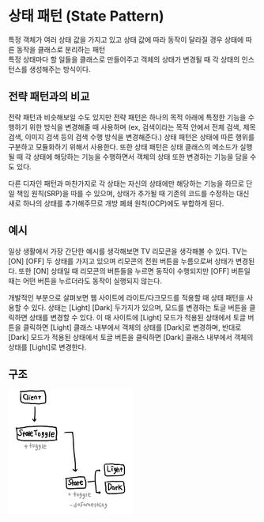# 상태 패턴 (State Pattern)
특정 객체가 여러 상태 값을 가지고 있고 상태 값에 따라 동작이 달라질 경우 상태에 따른 동작을 클래스로 분리하는 패턴    
특정 상태마다 할 일들을 클래스로 만들어주고 객체의 상태가 변경될 때 각 상태의 인스턴스를 생성해주는 방식이다.

## 전략 패턴과의 비교
전략 패턴과 비슷해보일 수도 있지만 전략 패턴은 하나의 목적 아래에 특정한 기능을 수행하기 위한 방식을 변경해줄 때 사용하며 (ex, 검색이라는 목적 안에서 전체 검색, 제목 검색, 이미지 검색 등의 검색 수행 방식을 변경해준다.) 상태 패턴은 상태에 따른 행위를 구분하고 모듈화하기 위해서 사용한다. 또한 상태 패턴은 상태 클래스의 메소드가 실행될 때 각 상태에 해당하는 기능을 수행하면서 객체의 상태 또한 변경하는 기능을 담을 수도 있다.

다른 디자인 패턴과 마찬가지로 각 상태는 자신의 상태에만 해당하는 기능을 하므로 단일 책임 원칙(SRP)을 따를 수 있으며, 상태가 추가될 때 기존의 코드를 수정하는 대신 새로 하나의 상태를 추가해주므로 개방 폐쇄 원칙(OCP)에도 부합하게 된다.


## 예시   
일상 생활에서 가장 간단한 예시를 생각해보면 TV 리모콘을 생각해볼 수 있다. TV는 [ON] [OFF] 두 상태를 가지고 있으며 리모콘의 전원 버튼을 누름으로써 상태가 변경된다. 또한 [ON] 상태일 때 리모콘의 버튼들을 누르면 동작이 수행되지만 [OFF] 버튼일 때는 어떤 버튼을 누르더라도 동작이 실행되지 않는다.    

개발적인 부분으로 살펴보면 웹 사이트에 라이트/다크모드를 적용할 때 상태 패턴을 사용할 수 있다. 상태는 [Light] [Dark] 두가지가 있으며, 모드를 변경하는 토글 버튼을 클릭하면 상태를 변경할 수 있다. 이 때 사이트에 [Light] 모드가 적용된 상태에서 토글 버튼을 클릭하면 [Light] 클래스 내부에서 객체의 상태를 [Dark]로 변경하며, 반대로 [Dark] 모드가 적용된 상태에서 토글 버튼을 클릭하면 [Dark] 클래스 내부에서 객체의 상태를 [Light]로 변경한다.

## 구조   
<img src="./uml.jpeg" width="50%" />
